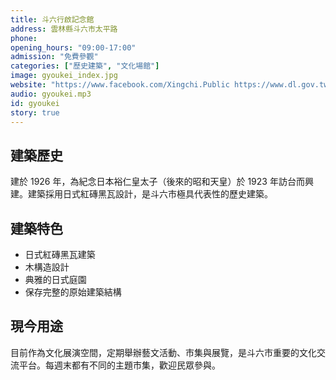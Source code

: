 ```yaml
---
title: 斗六行啟記念館
address: 雲林縣斗六市太平路
phone: 
opening_hours: "09:00-17:00"
admission: "免費參觀"
categories: ["歷史建築", "文化場館"]
image: gyoukei_index.jpg
website: "https://www.facebook.com/Xingchi.Public https://www.dl.gov.tw/zh-tw/News_Content.aspx?n=14463&sms=1&s=dl"
audio: gyoukei.mp3
id: gyoukei
story: true
---
```


## 建築歷史

建於 1926 年，為紀念日本裕仁皇太子（後來的昭和天皇）於 1923 年訪台而興建。建築採用日式紅磚黑瓦設計，是斗六市極具代表性的歷史建築。

## 建築特色

- 日式紅磚黑瓦建築
- 木構造設計
- 典雅的日式庭園
- 保存完整的原始建築結構

## 現今用途

目前作為文化展演空間，定期舉辦藝文活動、市集與展覽，是斗六市重要的文化交流平台。每週末都有不同的主題市集，歡迎民眾參與。